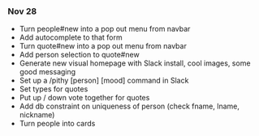 ### Nov 28
* Turn people#new into a pop out menu from navbar
* Add autocomplete to that form
* Turn quote#new into a pop out menu from navbar
* Add person selection to quote#new
* Generate new visual homepage with Slack install, cool images, some good messaging
* Set up a /pithy [person] [mood] command in Slack
* Set types for quotes
* Put up / down vote together for quotes
* Add db constraint on uniqueness of person (check fname, lname, nickname)
* Turn people into cards
